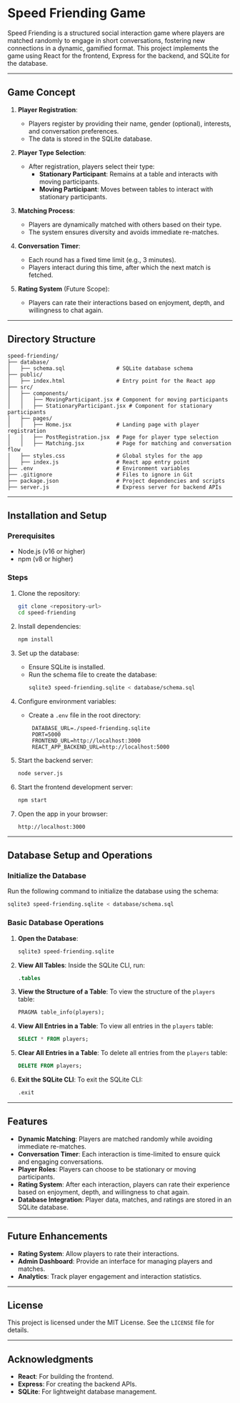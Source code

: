 # Speed Friending Game

Speed Friending is a structured social interaction game where players are matched randomly to engage in short conversations, fostering new connections in a dynamic, gamified format. This project implements the game using React for the frontend, Express for the backend, and SQLite for the database.

---

## Game Concept

1. **Player Registration**:
   - Players register by providing their name, gender (optional), interests, and conversation preferences.
   - The data is stored in the SQLite database.

2. **Player Type Selection**:
   - After registration, players select their type:
     - **Stationary Participant**: Remains at a table and interacts with moving participants.
     - **Moving Participant**: Moves between tables to interact with stationary participants.

3. **Matching Process**:
   - Players are dynamically matched with others based on their type.
   - The system ensures diversity and avoids immediate re-matches.

4. **Conversation Timer**:
   - Each round has a fixed time limit (e.g., 3 minutes).
   - Players interact during this time, after which the next match is fetched.

5. **Rating System** (Future Scope):
   - Players can rate their interactions based on enjoyment, depth, and willingness to chat again.

---

## Directory Structure

```
speed-friending/
├── database/
│   ├── schema.sql                # SQLite database schema
├── public/
│   ├── index.html                # Entry point for the React app
├── src/
│   ├── components/
│   │   ├── MovingParticipant.jsx # Component for moving participants
│   │   ├── StationaryParticipant.jsx # Component for stationary participants
│   ├── pages/
│   │   ├── Home.jsx              # Landing page with player registration
│   │   ├── PostRegistration.jsx  # Page for player type selection
│   │   ├── Matching.jsx          # Page for matching and conversation flow
│   ├── styles.css                # Global styles for the app
│   ├── index.js                  # React app entry point
├── .env                          # Environment variables
├── .gitignore                    # Files to ignore in Git
├── package.json                  # Project dependencies and scripts
├── server.js                     # Express server for backend APIs
```

---

## Installation and Setup

### Prerequisites
- Node.js (v16 or higher)
- npm (v8 or higher)

### Steps
1. Clone the repository:
   ```bash
   git clone <repository-url>
   cd speed-friending
   ```

2. Install dependencies:
   ```bash
   npm install
   ```

3. Set up the database:
   - Ensure SQLite is installed.
   - Run the schema file to create the database:
     ```bash
     sqlite3 speed-friending.sqlite < database/schema.sql
     ```

4. Configure environment variables:
   - Create a `.env` file in the root directory:
     ```plaintext
      DATABASE_URL=./speed-friending.sqlite
      PORT=5000
      FRONTEND_URL=http://localhost:3000
      REACT_APP_BACKEND_URL=http://localhost:5000

     ```

5. Start the backend server:
   ```bash
   node server.js
   ```

6. Start the frontend development server:
   ```bash
   npm start
   ```

7. Open the app in your browser:
   ```
   http://localhost:3000
   ```

---

## Database Setup and Operations

### **Initialize the Database**
Run the following command to initialize the database using the schema:
```bash
sqlite3 speed-friending.sqlite < database/schema.sql
```

### **Basic Database Operations**

1. **Open the Database**:
   ```bash
   sqlite3 speed-friending.sqlite
   ```

2. **View All Tables**:
   Inside the SQLite CLI, run:
   ```sql
   .tables
   ```

3. **View the Structure of a Table**:
   To view the structure of the `players` table:
   ```sql
   PRAGMA table_info(players);
   ```

4. **View All Entries in a Table**:
   To view all entries in the `players` table:
   ```sql
   SELECT * FROM players;
   ```

5. **Clear All Entries in a Table**:
   To delete all entries from the `players` table:
   ```sql
   DELETE FROM players;
   ```

6. **Exit the SQLite CLI**:
   To exit the SQLite CLI:
   ```bash
   .exit
   ```

---

## Features

- **Dynamic Matching**: Players are matched randomly while avoiding immediate re-matches.
- **Conversation Timer**: Each interaction is time-limited to ensure quick and engaging conversations.
- **Player Roles**: Players can choose to be stationary or moving participants.
- **Rating System**: After each interaction, players can rate their experience based on enjoyment, depth, and willingness to chat again.
- **Database Integration**: Player data, matches, and ratings are stored in an SQLite database.

---

## Future Enhancements

- **Rating System**: Allow players to rate their interactions.
- **Admin Dashboard**: Provide an interface for managing players and matches.
- **Analytics**: Track player engagement and interaction statistics.

---

## License

This project is licensed under the MIT License. See the `LICENSE` file for details.

---

## Acknowledgments

- **React**: For building the frontend.
- **Express**: For creating the backend APIs.
- **SQLite**: For lightweight database management.